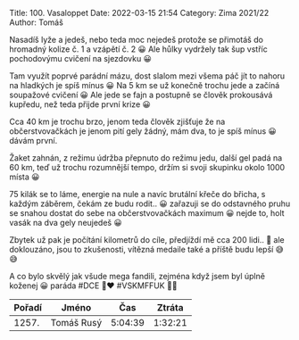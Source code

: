 Title: 100. Vasaloppet
Date: 2022-03-15 21:54
Category: Zima 2021/22
Author: Tomáš

Nasadíš lyže a jedeš, nebo teda moc nejedeš protože se přimotáš do hromadný kolize č. 1 a vzápětí č. 2 😀 Ale hůlky vydržely tak šup vstříc pochodovýmu cvičení na sjezdovku 😀

Tam využít poprvé parádní mázu, dost slalom mezi všema páč jít to nahoru na hladkých je spíš mínus 😀 Na 5 km se už konečně trochu jede a začíná soupažové cvičení 😀 Ale jede se fajn a postupně se člověk prokousává kupředu, než teda přijde první krize 😀

Cca 40 km je trochu brzo, jenom teda člověk zjišťuje že na občerstvovačkách je jenom pití gely žádný, mám dva, to je spíš mínus 😀 dávám první.

Žaket zahnán, z režimu údržba přepnuto do režimu jedu, další gel padá na 60 km, teď už trochu rozumnější tempo, držím si svoji skupinku okolo 1000 místa 😀

75 kilák se to láme, energie na nule a navíc brutální křeče do břicha, s každým záběrem, čekám ze budu rodit.. 😀 zařazuji se do odstavného pruhu se snahou dostat do sebe na občerstvovačkách maximum 😀 nejde to, holt vasák na dva gely neujedeš 😀

Zbytek už pak je počítání kilometrů do cíle, předjíždí mě cca 200 lidi.. 🥲 ale doklouzáno, jsou to zkušenosti, vítězná medaile také a příště budu lepší 😅😅

A co bylo skvělý jak všude mega fandili, zejména když jsem byl úplně koženej 😀 paráda #DCE 💙❤️ #VSKMFFUK 🧡🖤

| Pořadí | Jméno      | Čas     | Ztráta  |
|--------|------------|---------|---------|
| 1257.  | Tomáš Rusý | 5:04:39 | 1:32:21 |
